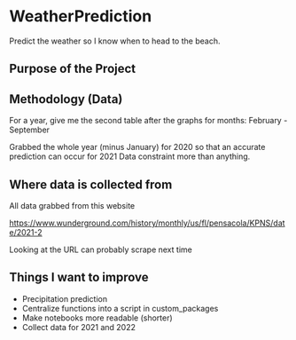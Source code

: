 # WeatherPrediction
Predict the weather so I know when to head to the beach.

## Purpose of the Project


## Methodology (Data)

For a year, give me the second table after the graphs for months:
	February - September

Grabbed the whole year (minus January) for 2020 so that an accurate prediction can occur for 2021
	Data constraint more than anything.

## Where data is collected from

All data grabbed from this website

https://www.wunderground.com/history/monthly/us/fl/pensacola/KPNS/date/2021-2

Looking at the URL can probably scrape next time

## Things I want to improve

 - Precipitation prediction
 - Centralize functions into a script in custom_packages
 - Make notebooks more readable (shorter)
 - Collect data for 2021 and 2022